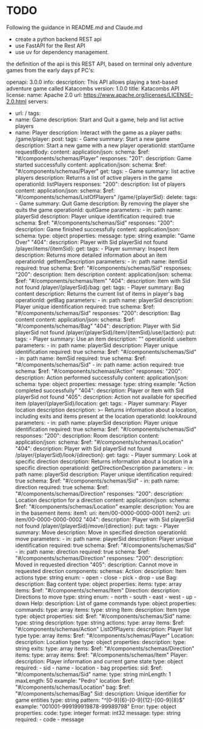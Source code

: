 # TODO

Following the guidance in README.md and Claude.md

- create a python backend REST api
- use FastAPI for the Rest API
- use uv for dependency management.

the definition of the api is this REST API, based on terminal only adventure games from the early days pf PC's:

openapi: 3.0.0
info:
description: This API allows playing a text-based adventure game called Katacombs
version: 1.0.0
title: Katacombs API
license:
name: Apache 2.0
url: https://www.apache.org/licenses/LICENSE-2.0.html
servers:

- url: /
  tags:
- name: Game
  description: Start and Quit a game, help and list active players
- name: Player
  description: Interact with the game as a player
  paths:
  /game/player:
  post:
  tags: - Game
  summary: Start a new game
  description: Start a new game with a new player
  operationId: startGame
  requestBody:
  content:
  application/json:
  schema:
  $ref: "#/components/schemas/Player"
      responses:
        "201":
          description: Game started successfully
          content:
            application/json:
              schema:
                $ref: "#/components/schemas/Player"
    get:
      tags:
        - Game
      summary: list active players
      description: Returns a list of active players in the game
      operationId: listPlayers
      responses:
        "200":
          description: list of players
          content:
            application/json:
              schema:
                $ref: "#/components/schemas/ListOfPlayers"
  /game/{playerSid}:
    delete:
      tags:
        - Game
      summary: Quit Game
      description: By removing the player she quits the game
      operationId: quitGame
      parameters:
        - in: path
          name: playerSid
          description: Player unique identification
          required: true
          schema:
            $ref: "#/components/schemas/Sid"
      responses:
        "200":
          description: Game finished successfully
          content:
            application/json:
              schema:
                type: object
                properties:
                  message:
                    type: string
                    example: "Game Over"
        "404":
          description: Player with Sid playerSid not found
  /player/items/{itemSid}:
    get:
      tags:
        - Player
      summary: Inspect item
      description: Returns more detailed information about an item
      operationId: getItemDescription
      parameters:
        - in: path
          name: itemSid
          required: true
          schema:
            $ref: "#/components/schemas/Sid"
      responses:
        "200":
          description: Item description
          content:
            application/json:
              schema:
                $ref: "#/components/schemas/Item"
        "404":
          description: Item with Sid not found
  /player/{playerSid}/bag:
    get:
      tags:
        - Player
      summary: Bag content
      description: Returns the current list of items in player's bag
      operationId: getBag
      parameters:
        - in: path
          name: playerSid
          description: Player unique identification
          required: true
          schema:
            $ref: "#/components/schemas/Sid"
      responses:
        "200":
          description: Bag content
          content:
            application/json:
              schema:
                $ref: "#/components/schemas/Bag"
        "404":
          description: Player with Sid playerSid not found
  /player/{playerSid}/item/{itemSid}/use/{action}:
    put:
      tags:
        - Player
      summary: Use an item
      description: ""
      operationId: useItem
      parameters:
        - in: path
          name: playerSid
          description: Player unique identification
          required: true
          schema:
            $ref: "#/components/schemas/Sid"
        - in: path
          name: itemSid
          required: true
          schema:
            $ref: "#/components/schemas/Sid"
        - in: path
          name: action
          required: true
          schema:
            $ref: "#/components/schemas/Action"
      responses:
        "200":
          description: Action performed successfully
          content:
            application/json:
              schema:
                type: object
                properties:
                  message:
                    type: string
                    example: "Action completed successfully"
        "404":
          description: Player or Item with Sid playerSid not found
        "405":
          description: Action not available for specified item
  /player/{playerSid}/location:
    get:
      tags:
        - Player
      summary: Player location description
      description: >-
        Returns information about a location, including exits and items present
        at the location
      operationId: lookAround
      parameters:
        - in: path
          name: playerSid
          description: Player unique identification
          required: true
          schema:
            $ref: "#/components/schemas/Sid"
      responses:
        "200":
          description: Room description
          content:
            application/json:
              schema:
                $ref: "#/components/schemas/Location"
        "404":
          description: Player with Sid playerSid not found
  /player/{playerSid}/look/{direction}:
    get:
      tags:
        - Player
      summary: Look at specific direction
      description: Returns information about a location in a specific direction
      operationId: getDirectionDescription
      parameters:
        - in: path
          name: playerSid
          description: Player unique identification
          required: true
          schema:
            $ref: "#/components/schemas/Sid"
        - in: path
          name: direction
          required: true
          schema:
            $ref: "#/components/schemas/Direction"
      responses:
        "200":
          description: Location description for a direction
          content:
            application/json:
              schema:
                $ref: "#/components/schemas/Location"
              example:
                description: You are in the basement
                items:
                  item1:
                    uri: item/00-0000-0000-0001
                  item2:
                    uri: item/00-0000-0000-0002
        "404":
          description: Player with Sid playerSid not found
  /player/{playerSid}/move/{direction}:
    put:
      tags:
        - Player
      summary: Move
      description: Move in specified direction
      operationId: move
      parameters:
        - in: path
          name: playerSid
          description: Player unique identification
          required: true
          schema:
            $ref: "#/components/schemas/Sid"
        - in: path
          name: direction
          required: true
          schema:
            $ref: "#/components/schemas/Direction"
      responses:
        "200":
          description: Moved in requested direction
        "405":
          description: Cannot move in requested direction
components:
  schemas:
    Action:
      description: Item actions
      type: string
      enum:
        - open
        - close
        - pick
        - drop
        - use
    Bag:
      description: Bag content
      type: object
      properties:
        items:
          type: array
          items:
            $ref: "#/components/schemas/Item"
    Direction:
      description: Directions to move
      type: string
      enum:
        - north
        - south
        - east
        - west
        - up
        - down
    Help:
      description: List of game commands
      type: object
      properties:
        commands:
          type: array
          items:
            type: string
    Item:
      description: Item type
      type: object
      properties:
        sid:
          $ref: "#/components/schemas/Sid"
        name:
          type: string
        description:
          type: string
        actions:
          type: array
          items:
            $ref: "#/components/schemas/Action"
    ListOfPlayers:
      description: Player list type
      type: array
      items:
        $ref: "#/components/schemas/Player"
    Location:
      description: Location type
      type: object
      properties:
        description:
          type: string
        exits:
          type: array
          items:
            $ref: "#/components/schemas/Direction"
        items:
          type: array
          items:
            $ref: "#/components/schemas/Item"
    Player:
      description: Player information and current game state
      type: object
      required:
        - sid
        - name
        - location
        - bag
      properties:
        sid:
          $ref: "#/components/schemas/Sid"
        name:
          type: string
          minLength: 1
          maxLength: 50
          example: "Pedro"
        location:
          $ref: "#/components/schemas/Location"
        bag:
          $ref: "#/components/schemas/Bag"
    Sid:
      description: Unique identifier for game entities
      type: string
      pattern: "^[0-9]{6}-[0-9]{12}-[00-9]{8}$"
  example: "001001-999199919878-99989798"
  Error:
  type: object
  properties:
  code:
  type: integer
  format: int32
  message:
  type: string
  required: - code - message
